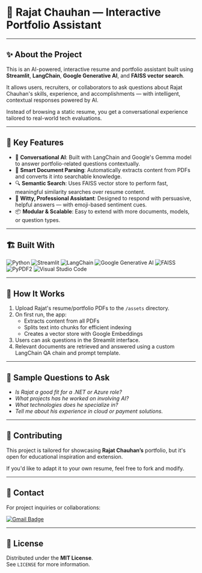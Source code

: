 # 💼 Rajat Chauhan — Interactive Portfolio Assistant

---

## ✨ About the Project

This is an AI-powered, interactive resume and portfolio assistant built using **Streamlit**, **LangChain**, **Google Generative AI**, and **FAISS vector search**.

It allows users, recruiters, or collaborators to ask questions about Rajat Chauhan's skills, experience, and accomplishments — with intelligent, contextual responses powered by AI.

Instead of browsing a static resume, you get a conversational experience tailored to real-world tech evaluations.

---

## 🔑 Key Features

- 🤖 **Conversational AI**: Built with LangChain and Google's Gemma model to answer portfolio-related questions contextually.
- 📄 **Smart Document Parsing**: Automatically extracts content from PDFs and converts it into searchable knowledge.
- 🔍 **Semantic Search**: Uses FAISS vector store to perform fast, meaningful similarity searches over resume content.
- 💬 **Witty, Professional Assistant**: Designed to respond with persuasive, helpful answers — with emoji-based sentiment cues.
- 📦 **Modular & Scalable**: Easy to extend with more documents, models, or question types.

---

## 🏗️ Built With

![Python](https://img.shields.io/badge/-Python-000?logo=python)
![Streamlit](https://img.shields.io/badge/-Streamlit-000?logo=streamlit)
![LangChain](https://img.shields.io/badge/-LangChain-000)
![Google Generative AI](https://img.shields.io/badge/-Google%20GenAI-000?logo=google)
![FAISS](https://img.shields.io/badge/-FAISS-000?logo=meta)
![PyPDF2](https://img.shields.io/badge/-PyPDF2-000?logo=adobe-acrobat-reader)
![Visual Studio Code](https://img.shields.io/badge/-Visual%20Studio%20Code-000?logo=visual-studio-code)

---

## 🚀 How It Works

1. Upload Rajat's resume/portfolio PDFs to the `/assets` directory.
2. On first run, the app:
   - Extracts content from all PDFs
   - Splits text into chunks for efficient indexing
   - Creates a vector store with Google Embeddings
3. Users can ask questions in the Streamlit interface.
4. Relevant documents are retrieved and answered using a custom LangChain QA chain and prompt template.

---

## 💬 Sample Questions to Ask

- *Is Rajat a good fit for a .NET or Azure role?*
- *What projects has he worked on involving AI?*
- *What technologies does he specialize in?*
- *Tell me about his experience in cloud or payment solutions.*

---

## 🤝 Contributing

This project is tailored for showcasing **Rajat Chauhan’s** portfolio, but it's open for educational inspiration and extension.

If you'd like to adapt it to your own resume, feel free to fork and modify.

---

## 📧 Contact

For project inquiries or collaborations:

[![Gmail Badge](https://img.shields.io/badge/-dreamerrajat11@gmail.com-FF0000?style=flat-square&logo=Gmail&logoColor=white&link=mailto:dreamerrajat11@gmail.com)](mailto:dreamerrajat11@gmail.com)

---

## 🔐 License

Distributed under the **MIT License**.  
See `LICENSE` for more information.
